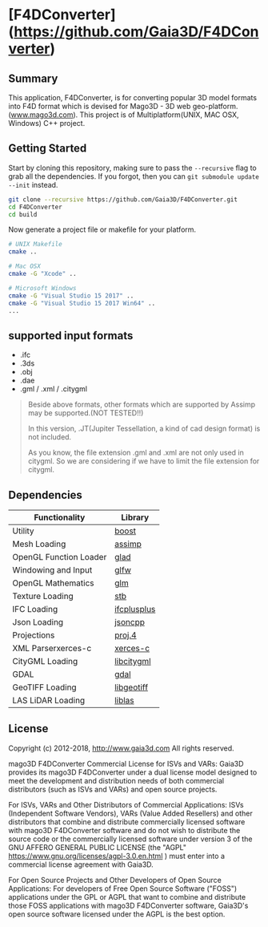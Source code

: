 ﻿# [F4DConverter] (https://github.com/Gaia3D/F4DConverter)

## Summary
This application, F4DConverter, is for converting popular 3D model formats into F4D format which is devised for Mago3D - 3D web geo-platform. (www.mago3d.com). This project is of Multiplatform(UNIX, MAC OSX, Windows) C++ project.

## Getting Started
Start by cloning this repository, making sure to pass the `--recursive` flag to grab all the dependencies.
If you forgot, then you can `git submodule update --init` instead.

```bash
git clone --recursive https://github.com/Gaia3D/F4DConverter.git
cd F4DConverter
cd build
```

Now generate a project file or makefile for your platform.

```bash
# UNIX Makefile
cmake ..

# Mac OSX
cmake -G "Xcode" ..

# Microsoft Windows
cmake -G "Visual Studio 15 2017" ..
cmake -G "Visual Studio 15 2017 Win64" ..
...
```

## supported input formats ##
- .ifc
- .3ds
- .obj
- .dae
- .gml / .xml / .citygml
  
> Beside above formats, other formats which are supported by Assimp may be supported.(NOT TESTED!!)
>
> In this version, .JT(Jupiter Tessellation, a kind of cad design format) is not included.
>  
> As you know, the file extension .gml and .xml are not only used in citygml. So we are considering if we have to limit the file extension for citygml.

## Dependencies

Functionality           | Library
----------------------- | ------------------------------------------
Utility                 | [boost](https://github.com/boostorg/boost)
Mesh Loading            | [assimp](https://github.com/assimp/assimp)
OpenGL Function Loader  | [glad](https://github.com/Dav1dde/glad)
Windowing and Input     | [glfw](https://github.com/glfw/glfw)
OpenGL Mathematics      | [glm](https://github.com/g-truc/glm)
Texture Loading         | [stb](https://github.com/nothings/stb)
IFC Loading             | [ifcplusplus](https://github.com/ifcquery/ifcplusplus)
Json Loading            | [jsoncpp](https://github.com/open-source-parsers/jsoncpp)
Projections             | [proj.4](https://github.com/OSGeo/proj.4)
XML Parserxerces-c      | [xerces-c](https://github.com/apache/xerces-c)
CityGML Loading         | [libcitygml](https://github.com/jklimke/libcitygml)
GDAL                    | [gdal](https://github.com/OSGeo/gdal)
GeoTIFF Loading         | [libgeotiff](https://github.com/OSGeo/libgeotiff)
LAS LiDAR Loading       | [liblas](https://github.com/libLAS/libLAS)


## License
Copyright (c) 2012-2018, http://www.gaia3d.com
All rights reserved.

mago3D F4DConverter Commercial License for ISVs and VARs:
Gaia3D provides its mago3D F4DConverter under a dual license model designed
to meet the development and distribution needs of both commercial distributors
(such as ISVs and VARs) and open source projects.

For ISVs, VARs and Other Distributors of Commercial Applications:
ISVs (Independent Software Vendors), VARs (Value Added Resellers) and
other distributors that combine and distribute commercially licensed software with
mago3D F4DConverter software and do not wish to distribute the source code
or the commercially licensed software under version 3 of the GNU AFFERO GENERAL PUBLIC LICENSE
(the "AGPL" https://www.gnu.org/licenses/agpl-3.0.en.html ) must enter into
a commercial license agreement with Gaia3D.

For Open Source Projects and Other Developers of Open Source Applications:
For developers of Free Open Source Software ("FOSS") applications under the GPL or AGPL
that want to combine and distribute those FOSS applications with mago3D F4DConverter software,
Gaia3D's open source software licensed under the AGPL is the best option.
